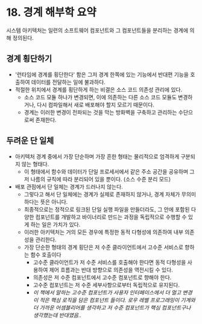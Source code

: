 # 18. 경계 해부학 요약

시스템 아키텍처는 일련의 소프트웨어 컴포넌트와 그 컴포넌트들을 분리하는 경계에 의해 정의된다.

## 경계 횡단하기

- '런타임에 경계를 횡단한다' 함은 그저 경계 한쪽에 있는 기능에서 반대편 기능을 호출하여 데이터를 전달하는 일에 불과하다.
- 적절한 위치에서 경계를 횡단하게 하는 비결은 소스 코드 의존성 관리에 있다.
  - 소스 코드 모듈 하나가 변경되면, 이에 의존하는 다른 소스 코드 모듈도 변경하거나, 다시 컴파일해서 새로 배포해야 할지 모르기 때문이다.
  - 경계는 이러한 변경이 전파되는 것을 막는 방화벽을 구축하고 관리하는 수단으로써 존재한다.

## 두려운 단 일체

- 아키텍처 경계 중에서 가장 단순하며 가장 흔한 형태는 물리적으로 엄격하게 구분되지 않는 형태다.
  - 이 형태에서 함수와 데이터가 단일 프로세서에서 같은 주소 공간을 공유하며 그저 나름의 규칙에 따라 분리되어 있을 뿐이다. (소스 수준 분리 모드)
- 배포 관점에서 단 일체는 경계가 드러나지 않는다.
  - 그렇다고 해서 단 일체에는 경계가 실제로 존재하지 않거나, 경계 자체가 무의미하다는 뜻은 아니다.
  - 최종적으로는 정적으로 링크된 단일 실행 파일을 만들더라도, 그 안에 포함된 다양한 컴포넌트를 개발하고 바이너리로 만드는 과정을 독립적으로 수행할 수 있게 하는 일은 가치가 있다.
  - 이러한 아키텍처는 거의 모든 경우에 특정한 동적 다형성에 의존하여 내부 의존성을 관리한다.
  - 가장 단순한 형태의 경계 횡단은 저 수준 클라이언트에서 고수준 서비스로 향하는 함수 호출이다
    - 고수준 클라이언트가 저 수준 서비스를 호출해야 한다면 동적 다형성을 사용하여 제어 흐름과는 반대 방향으로 의존성을 역전시킬 수 있다.
    - 의존성은 저 수준 컴포넌트에서 고수준 컴포넌트로 향해야 한다.
    - 고수준 컴포넌트는 저 수준 세부사항으로부터 독립적으로 유지된다.
    - _이 책에서 말하는 고수준 컴포넌트가 사용자 인터페이스에서 더 멀고 변경이 적은 핵심 로직을 담은 컴포넌트 들이다. 로우 레벨 프로그래밍이 기계와 더 가까운 어셈블리어를 생각하고 저 수준 컴포넌트가 핵심 컴포넌트구나 생각했는데 반대였음.._
